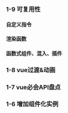 ### 1-9 可复用性
#### 自定义指令
#### 渲染函数
#### 函数式组件、混入、插件

### 1-8 vue过渡&动画
### 1-7 vue必会API盘点
### 1-6 增加组件化实例